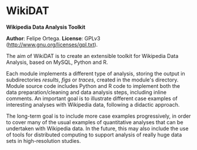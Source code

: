 WikiDAT
=======

<b>Wikipedia Data Analysis Toolkit</b>

<b>Author</b>: Felipe Ortega.
<b>License</b>: GPLv3 (http://www.gnu.org/licenses/gpl.txt).

The aim of WikiDAT is to create an extensible toolkit for Wikipedia Data 
Analysis, based on MySQL, Python and R.

<p>Each module implements a different type of analysis, storing the output in 
subdirectories <i>results</i>, <i>figs</i> or <i>traces</i>, created in the 
module's directory. Module source code includes Python and R code to implement 
both the data preparation/cleaning and data analysis steps, including inline 
comments. An important goal is to illustrate different case examples of 
interesting analyses with Wikipedia data, following a didactic approach.</p>

<p>The long-term goal is to include more case examples progressively, in order 
to cover many of the usual examples of quantitative analyses that can be 
undertaken with Wikipedia data. In the future, this may also include the use 
of tools for distributed computing to support analysis of really huge data 
sets in high-resolution studies.</p>
